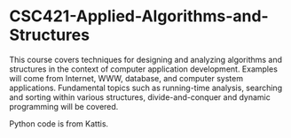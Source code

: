 # CSC421-Applied-Algorithms-and-Structures
This course covers techniques for designing and analyzing algorithms and structures in the context of computer application development. Examples will come from Internet, WWW, database, and computer system applications. Fundamental topics such as running-time analysis, searching and sorting within various structures, divide-and-conquer and dynamic programming will be covered.

Python code is from Kattis.
